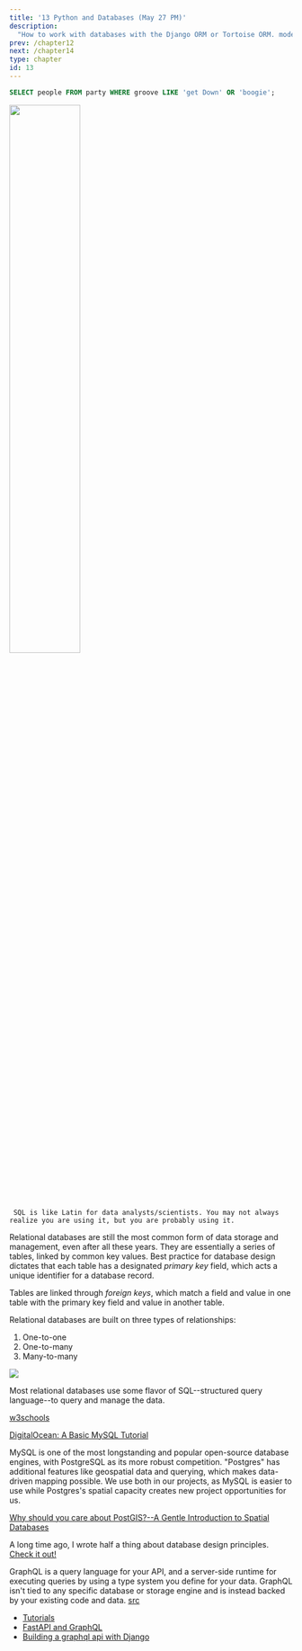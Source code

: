 ```yaml
---
title: '13 Python and Databases (May 27 PM)'
description:
  "How to work with databases with the Django ORM or Tortoise ORM. models.py"
prev: /chapter12
next: /chapter14
type: chapter
id: 13
---
```


<exercise id="1" title="That '70s Database Language">

```sql
SELECT people FROM party WHERE groove LIKE 'get Down' OR 'boogie';

```

<img src="https://img1.looper.com/img/gallery/we-finally-understand-why-that-70s-show-was-canceled/intro-1568723982.jpg" width="50%">

` SQL is like Latin for data analysts/scientists. You may not always realize you are using it, but you are probably using it.`






</exercise>

<exercise id="2" title="Relational Database Design">

Relational databases are still the most common form of data storage and management, even after all these years. They are essentially a series of tables, linked by common key values. Best practice for database design dictates that each table has a designated _primary key_ field, which acts a unique identifier for a database record.

Tables are linked through _foreign keys_, which match a field and value in one table with the primary key field and value in another table.


Relational databases are built on three types of relationships:

1. One-to-one
2. One-to-many
3. Many-to-many

<img src="er.png">

</exercise>
<exercise id="3" title="SQL">

Most relational databases use some flavor of SQL--structured query language--to query and manage the data.

[w3schools](https://www.w3schools.com/sql/default.asp)

[DigitalOcean: A Basic MySQL Tutorial](https://www.digitalocean.com/community/tutorials/a-basic-mysql-tutorial)

MySQL is one of the most longstanding and popular open-source database engines, with PostgreSQL as its more robust competition. "Postgres" has additional features like geospatial data and querying, which makes data-driven mapping possible. We use both in our projects, as MySQL is easier to use while Postgres's spatial capacity creates new project opportunities for us.

[Why should you care about PostGIS?--A Gentle Introduction to Spatial Databases](https://medium.com/@tjukanov/why-should-you-care-about-postgis-a-gentle-introduction-to-spatial-databases-9eccd26bc42b)

A long time ago, I wrote half a thing about database design principles. [Check it out!](https://docs.google.com/document/d/1TPVSVuMJk2kQ-G2rMBhBLoB5dH5ghQl0_H0IBP6FYIY/edit)

</exercise>



<exercise id="4" title="GraphQL">

GraphQL is a query language for your API, and a server-side runtime for executing queries by using a type system you define for your data. GraphQL isn't tied to any specific database or storage engine and is instead backed by your existing code and data. [src](https://graphql.org/learn/)

- [Tutorials](https://www.graphql.com/tutorials/)
- [FastAPI and GraphQL](https://fastapi.tiangolo.com/advanced/graphql/)
- [Building a graphql api with Django](https://stackabuse.com/building-a-graphql-api-with-django/)

</exercise>
